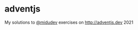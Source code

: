 # adventjs

My solutions to [@midudev](https://github.com/midudev) exercises on http://adventjs.dev 2021
